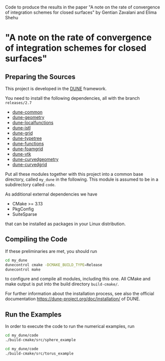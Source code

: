 
Code to produce the results in the paper "A note on the rate of convergence of integration schemes for closed surfaces" by Gentian Zavalani and Elima Shehu


# "A note on the rate of convergence of integration schemes for closed surfaces"

## Preparing the Sources
This project is developed in the [DUNE](https://dune-project.org) framework.

You need to install the following dependencies, all with the branch `releases/2.7`

- [dune-common](https://gitlab.dune-project.org/core/dune-common)
- [dune-geometry](https://gitlab.dune-project.org/core/dune-geometry)
- [dune-localfunctions](https://gitlab.dune-project.org/core/dune-localfunctions)
- [dune-istl](https://gitlab.dune-project.org/core/dune-istl)
- [dune-grid](https://gitlab.dune-project.org/core/dune-grid)
- [dune-typetree](https://gitlab.dune-project.org/staging/dune-typetree)
- [dune-functions](https://gitlab.dune-project.org/staging/dune-typetree)
- [dune-foamgrid](https://gitlab.dune-project.org/extensions/dune-foamgrid)
- [dune-vtk](https://gitlab.dune-project.org/extensions/dune-vtk)
- [dune-curvedgeometry](https://gitlab.mn.tu-dresden.de/iwr/dune-curvedgeometry)
- [dune-curvedgrid](https://gitlab.mn.tu-dresden.de/iwr/dune-curvedgrid)

Put all these modules together with this project into a common base directory, called `my_dune`
in the following. This module is assumed to be in a subdirectory called `code`.

As additional external dependencies we have

- CMake >= 3.13
- PkgConfig
- SuiteSparse

that can be installed as packages in your Linux distribution.


## Compiling the Code
If these preliminaries are met, you should run

```bash
cd my_dune
dunecontrol cmake -DCMAKE_BUILD_TYPE=Release
dunecontrol make
```

to configure and compile all modules, including this one. All CMake and make output is
put into the build directory `build-cmake/`.

For further information about the installation process, see also the official documentation
https://dune-project.org/doc/installation/ of DUNE.


## Run the Examples
In order to execute the code to run the numerical examples, run

```bash
cd my_dune/code
./build-cmake/src/sphere_example
```

```bash
cd my_dune/code
./build-cmake/src/torus_example
```
